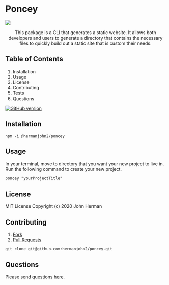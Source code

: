 # Poncey

<img src="https://lh3.googleusercontent.com/ET3aplOAqqvqpgNgZluQ71CnPN53CLnperwj3OLAaECEi6wWOJ5iYycT04oqg7Rf5_5oqedM7twHAu_VinAXlsgltV0hcZ3S7ybQT2AvBVX7UYJlXQqL1-vnMqsMDTUN12HadFlHjQ=s200-p-k" style="display: block;margin-left: auto;margin-right: auto;">

<p style="text-align: center;">This package is a CLI that generates a static website. It allows both developers and users to generate a directory that contains the necessary files to quickly build out a static site that is custom their needs.</p>

## Table of Contents

1. Installation
2. Usage
3. License
4. Contributing
5. Tests
6. Questions

[![GitHub version](https://badge.fury.io/gh/hermanjohn2%2Fponcey.svg)](https://github.com/hermanjohn2/poncey)

## Installation

```
npm -i @hermanjohn2/poncey
```

## Usage

In your terminal, move to directory that you want your new project to live in.
Run the following command to create your new project.

```
poncey "yourProjectTitle"
```

## License

MIT License Copyright (c) 2020 John Herman

## Contributing

1. [Fork](https://github.com/hermanjohn2/poncey)
2. [Pull Requests](https://github.com/hermanjohn2/poncey/pulls)

```
git clone git@github.com:hermanjohn2/poncey.git
```

## Questions

Please send questions [here](hermanjohn2@gmail.com).
